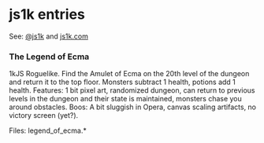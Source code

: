 # js1k entries

See: [@js1k](http://twitter.com/js1k) and [js1k.com](http://js1k.com)

### The Legend of Ecma

1kJS Roguelike. Find the Amulet of Ecma on the 20th level of the dungeon and return it to the top floor. Monsters subtract 1 health, potions add 1 health. Features: 1 bit pixel art, randomized dungeon, can return to previous levels in the dungeon and their state is maintained, monsters chase you around obstacles. Boos: A bit sluggish in Opera, canvas scaling artifacts, no victory screen (yet?).

Files: legend_of_ecma.*

